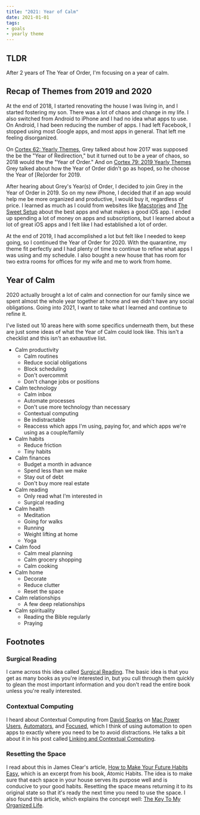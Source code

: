 ```yaml
---
title: "2021: Year of Calm"
date: 2021-01-01
tags:
- goals
- yearly theme
---
```


## TLDR

After 2 years of The Year of Order, I'm focusing on a year of calm.

## Recap of Themes from 2019 and 2020

At the end of 2018, I started renovating the house I was living in, and I started fostering my son. There was a lot of chaos and change in my life. I also switched from Android to iPhone and I had no idea what apps to use. On Android, I had been reducing the number of apps. I had left Facebook, I stopped using most Google apps, and most apps in general. That left me feeling disorganized.

On [Cortex 62: Yearly Themes](https://www.relay.fm/cortex/62), Grey talked about how 2017 was supposed the be the "Year of Redirection," but it turned out to be a year of chaos, so 2018 would the the "Year of Order." And on [Cortex 79: 2019 Yearly Themes](https://www.relay.fm/cortex/79) Grey talked about how the Year of Order didn't go as hoped, so he choose the Year of [Re]order for 2019.

After hearing about Grey's Year(s) of Order, I decided to join Grey in the Year of Order in 2019. So on my new iPhone, I decided that if an app would help me be more organized and productive, I would buy it, regardless of price. I learned as much as I could from websites like [Macstories](https://www.macstories.net) and [The Sweet Setup](https://thesweetsetup.com/) about the best apps and what makes a good iOS app. I ended up spending a lot of money on apps and subscriptions, but I learned about a lot of great iOS apps and I felt like I had established a lot of order.

At the end of 2019, I had accomplished a lot but felt like I needed to keep going, so I continued the Year of Order for 2020. With the quarantine, my theme fit perfectly and I had plenty of time to continue to refine what apps I was using and my schedule. I also bought a new house that has room for two extra rooms for offices for my wife and me to work from home.

## Year of Calm

2020 actually brought a lot of calm and connection for our family since we spent almost the whole year together at home and we didn't have any social obligations. Going into 2021, I want to take what I learned and continue to refine it.

I've listed out 10 areas here with some specifics underneath them, but these are just some ideas of what the Year of Calm could look like. This isn't a checklist and this isn't an exhaustive list.

- Calm productivity
  - Calm routines
  - Reduce social obligations
  - Block scheduling
  - Don't overcommit
  - Don't change jobs or positions
- Calm technology
  - Calm inbox
  - Automate processes
  - Don't use more technology than necessary
  - Contextual computing
  - Be indistractable
  - Reaccess which apps I'm using, paying for, and which apps we're using as a couple/family
- Calm habits
  - Reduce friction
  - Tiny habits
- Calm finances
  - Budget a month in advance
  - Spend less than we make
  - Stay out of debt
  - Don't buy more real estate
- Calm reading
  - Only read what I'm interested in
  - Surgical reading
- Calm health
  - Meditation
  - Going for walks
  - Running
  - Weight lifting at home
  - Yoga
- Calm food
  - Calm meal planning
  - Calm grocery shopping
  - Calm cooking
- Calm home
  - Decorate
  - Reduce clutter
  - Reset the space
- Calm relationships
  - A few deep relationships
- Calm spirituality
  - Reading the Bible regularly
  - Praying

## Footnotes

### Surgical Reading

I came across this idea called [Surgical Reading](https://superorganizers.every.to/p/surgical-reading-how-to-read-12-books). The basic idea is that you get as many books as you're interested in, but you cull through them quickly to glean the most important information and you don't read the entire book unless you're really interested.

### Contextual Computing

I heard about Contextual Computing from [David Sparks](https://www.macsparky.com) on [Mac Power Users](https://www.relay.fm/mpu), [Automators](https://www.relay.fm/automators), and [Focused](https://www.relay.fm/focused), which I think of using automation to open apps to exactly where you need to be to avoid distractions. He talks a bit about it in his post called [Linking and Contextual Computing](https://www.macsparky.com/blog/2020/12/linking-and-contextual-computing).

### Resetting the Space

I read about this in James Clear's article, [How to Make Your Future Habits Easy](https://jamesclear.com/reset-the-room), which is an excerpt from his book, Atomic Habits. The idea is to make sure that each space in your house serves its purpose well and is conducive to your good habits. Resetting the space means returning it to its original state so that it's ready the next time you need to use the space. I also found this article, which explains the concept well: [The Key To My Organized Life](https://www.anorganizedlife.info/blog/thekeytomyorganizedlife).